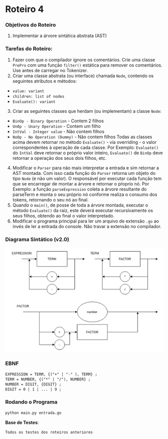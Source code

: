 # Roteiro 4

### Objetivos do Roteiro
1. Implementar a árvore sintática abstrata (AST)

### Tarefas do Roteiro:
1. Fazer com que o compilador ignore os comentários. Crie uma classe `PrePro` com uma função `filter()` estática para remover os comentários. Use antes de carregar no Tokenizer.
2. Criar uma classe abstrata (ou interface) chamada `Node`, contendo os seguintes atributos e métodos:
 - `value: variant`
 - `children: list of nodes`
 - `Evaluate(): variant`
3. Criar as seguintes classes que herdam (ou implementam) a classe `Node`:
 - `BinOp - Binary Operation` - Contem 2 filhos
 - `UnOp - Unary Operation` - Contem um filho
 - `IntVal - Integer value` - Não contem filhos
 - `NoOp - No Operation (Dummy)` - Não contem filhos
Todas as classes acima devem retornar no método `Evaluate()` - via overriding - o valor correspondentes à operação de cada classe. Por Exemplo: `Evaluate()` do `IntVal` deve retornar o próprio valor inteiro, `Evaluate()` de `BinOp` deve retornar a operação dos seus dois filhos, etc.
4. Modificar o `Parser` para não mais interpretar a entrada e sim retornar a AST montada. Com isso cada função do `Parser` retorna um objeto do tipo `Node` (e não um valor). O responsável por executar cada função tem que se encarregar de montar a árvore e retornar o pŕoprio nó. Por Exemplo: a função `parseExpression` coleta a árvore resultante do parseTerm e monta o seu próprio nó conforme realiza o consumo dos tokens, retornando o seu nó ao final.
5. Quando o `main()`, de posse de toda a árvore montada, executar o método `Evaluate()` da raiz, este deverá executar recursivamente os seus filhos, obtendo ao final o valor interpretado.
6. Modificar o programa principal para ler um arquivo de extensão `.go` ao invés de ler a entrada do console.
Não travar a extensão no compilador.

### Diagrama Sintático (v2.0)

![Diagrama sintático](./diagrama-roteiro3.png)

### EBNF

```
EXPRESSION = TERM, {("+" | "-" ), TERM} ;
TERM = NUMBER, {("*" | "/"), NUMBER} ;
NUMBER = DIGIT, {DIGIT} ;
DIGIT = 0 | 1 | ... | 9 ;
```

### Rodando o Programa

``` bash
python main.py entrada.go
```

**Base de Testes**:
```bash
Todos os testes dos roteiros anteriores
```


